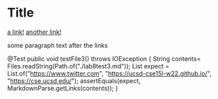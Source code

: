 # Title

[a link!](https://something.com)
[another link!](some-page.html)

some paragraph text after the links

@Test
    public void testFile3() throws IOException {
        String contents= Files.readString(Path.of("./lab8test3.md"));
        List<String> expect = List.of("https://www.twitter.com", "https://ucsd-cse15l-w22.github.io/", "https://cse.ucsd.edu/");
        assertEquals(expect, MarkdownParse.getLinks(contents));
    }